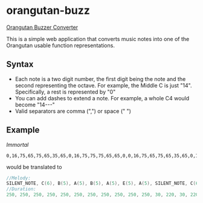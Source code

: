 # orangutan-buzz
[Orangutan Buzzer Converter](http://justinchuby.github.io/orangutan-buzz/)

This is a simple web application that converts music notes into one of the Orangutan usable function representations.

## Syntax

- Each note is a two digit number, the first digit being the note and the second representing the octave. For example, the Middle C is just "14". Specifically, a rest is represented by "0"
- You can add dashes to extend a note. For example, a whole C4 would become "14---"
- Valid separators are comma (",") or space (" ")

## Example

*Immortal*
```
0,16,75,65,75,65,35,65,0,16,75,75,75,65,65,0,0,16,75,65,75,65,35,65,0,16,75,65,75,0,65,0
```

would be translated to

```c
//Melody:
SILENT_NOTE, C(6), B(5), A(5), B(5), A(5), E(5), A(5), SILENT_NOTE, C(6), B(5), SILENT_NOTE, B(5), SILENT_NOTE, B(5), A(5), SILENT_NOTE, A(5), SILENT_NOTE, SILENT_NOTE, C(6), B(5), A(5), B(5), A(5), E(5), A(5), SILENT_NOTE, C(6), B(5), A(5), B(5), SILENT_NOTE, A(5), SILENT_NOTE
//Duration:
250, 250, 250, 250, 250, 250, 250, 250, 250, 250, 250, 30, 220, 30, 220, 250, 30, 220, 250, 250, 250, 250, 250, 250, 250, 250, 250, 250, 250, 250, 250, 250, 250, 250, 250
```
